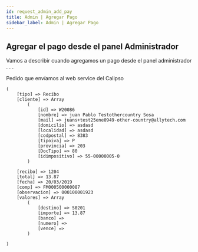 ```yaml
---
id: request_admin_add_pay
title: Admin | Agregar Pago
sidebar_label: Admin | Agregar Pago
---
```


## Agregar el pago desde el panel Administrador


Vamos a describir cuando agregamos un pago desde el panel administrador . . .



Pedido que envíamos al web service del Calipso

```
(
    [tipo] => Recibo
    [cliente] => Array
        (
            [id] => W20086
            [nombre] => juan Pablo Testothercountry Sosa
            [mail] => juans+test25ene0949-other-country@allytech.com
            [domicilio] => asdasd
            [localidad] => asdasd
            [codpostal] => 8383
            [tipoiva] => P
            [provincia] => 203
            [DocTipo] => 80
            [idimpositivo] => 55-00000005-0
        )

    [recibo] => 1204
    [total] => 13.87
    [fecha] => 20/03/2019
    [comp] => FM000500000087
    [observacion] => 000100001923
    [valores] => Array
        (
            [destino] => S0201
            [importe] => 13.87
            [banco] =>
            [numero] =>
            [vence] =>
        )

)
```